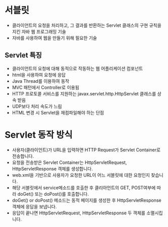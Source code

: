 # 서블릿

- 클라이언트의 요청을 처리하고, 그 결과를 반환하는 Servlet 클래스의 구현 규칙을 지킨 자바 웹 프로그래밍 기술
- 자바를 사용하여 웹을 만들기 위해 필요한 기술

## Servlet 특징

- 클라이언트의 요청에 대해 동적으로 작동하는 웹 어플리케이션 컴포넌트
- html을 사용하여 요청에 응답
- Java Thread를 이용하여 동작
- MVC 패턴에서 Controller로 이용됨
- HTTP 프로토콜 서비스를 지원하는 javax.servlet.http.HttpServlet 클래스를 상속 받음
- UDP보다 처리 속도가 느림
- HTML 변경 시 Servlet을 재컴파일해야 하는 단점

# Servlet 동작 방식

- 사용자(클라이언트)가 URL을 입력하면 HTTP Request가 Servlet Container로 전송합니다.
- 요청을 전송받은 Servlet Container는 HttpServletRequest, HttpServletResponse 객체를 생성합니다.
- web.xml을 기반으로 사용자가 요청한 URL이 어느 서블릿에 대한 요청인지 찾습니다.
- 해당 서블릿에서 service메소드를 호출한 후 클리아언트의 GET, POST여부에 따라 doGet() 또는 doPost()를 호출합니다.
- doGet() or doPost() 메소드는 동적 페이지를 생성한 후 HttpServletResponse객체에 응답을 보냅니다.
- 응답이 끝나면 HttpServletRequest, HttpServletResponse 두 객체를 소멸시킵니다.
